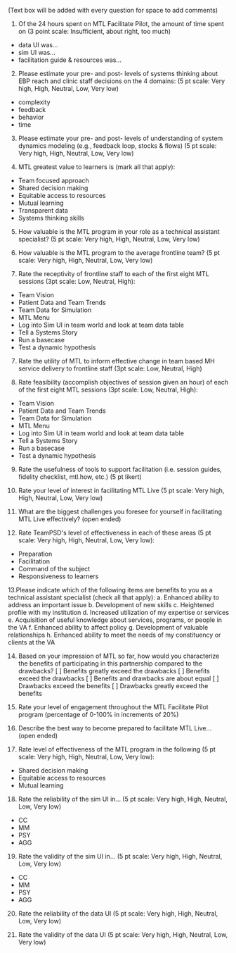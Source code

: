(Text box will be added with every question for space to add comments)
1. Of the 24 hours spent on MTL Facilitate Pilot, the amount of time spent on (3 point scale: Insufficient, about right, too much)
- data UI was... 
- sim UI was...
- facilitation guide & resources was... 

2. Please estimate your pre- and post- levels of systems thinking about EBP reach and clinic staff decisions on the 4 domains: (5 pt scale: Very high, High, Neutral, Low, Very low)
- complexity
- feedback
- behavior
- time

3. Please estimate your pre- and post- levels of understanding of system dynamics modeling (e.g., feedback loop, stocks & flows) (5 pt scale: Very high, High, Neutral, Low, Very low)

4. MTL greatest value to learners is (mark all that apply):
- Team focused approach
- Shared decision making
- Equitable access to resources
- Mutual learning
- Transparent data
- Systems thinking skills

5. How valuable is the MTL program in your role as a technical assistant specialist? (5 pt scale: Very high, High, Neutral, Low, Very low)

6. How valuable is the MTL program to the average frontline team? (5 pt scale: Very high, High, Neutral, Low, Very low)

7. Rate the receptivity of frontline staff to each of the first eight MTL sessions (3pt scale: Low, Neutral, High):
- Team Vision
- Patient Data and Team Trends
- Team Data for Simulation
- MTL Menu
- Log into Sim UI in team world and look at team data table
- Tell a Systems Story
- Run a basecase
- Test a dynamic hypothesis 

7. Rate the utility of MTL to inform effective change in team based MH service delivery to frontline staff (3pt scale: Low, Neutral, High)

8. Rate feasibility (accomplish objectives of session given an hour) of each of the first eight MTL sessions (3pt scale: Low, Neutral, High): 
- Team Vision
- Patient Data and Team Trends
- Team Data for Simulation
- MTL Menu
- Log into Sim UI in team world and look at team data table
- Tell a Systems Story
- Run a basecase
- Test a dynamic hypothesis

9. Rate the usefulness of tools to support facilitation (i.e. session guides, fidelity checklist, mtl.how, etc.) (5 pt likert)

10. Rate your level of interest in facilitating MTL Live (5 pt scale: Very high, High, Neutral, Low, Very low)

11. What are the biggest challenges you foresee for yourself in facilitating MTL Live effectively? (open ended)

12. Rate TeamPSD's level of effectiveness in each of these areas (5 pt scale: Very high, High, Neutral, Low, Very low): 
- Preparation
- Facilitation
- Command of the subject
- Responsiveness to learners

13.Please indicate which of the following items are benefits to you as a technical assistant specialist (check all that apply):
a. Enhanced ability to address an important issue
b. Development of new skills
c. Heightened profile with my institution
d. Increased utilization of my expertise or services
e. Acquisition of useful knowledge about services, programs, or people in the VA
f. Enhanced ability to affect policy
g. Development of valuable relationships
h. Enhanced ability to meet the needs of my constituency or clients at the VA

14. Based on your impression of MTL so far, how would you characterize the benefits of participating in this partnership compared to the drawbacks?
[ ] Benefits greatly exceed the drawbacks
[ ] Benefits exceed the drawbacks
[ ] Benefits and drawbacks are about equal
[ ] Drawbacks exceed the benefits
[ ] Drawbacks greatly exceed the benefits

15. Rate your level of engagement throughout the MTL Facilitate Pilot program (percentage of 0-100% in increments of 20%)

16. Describe the best way to become prepared to facilitate MTL Live... (open ended)

17. Rate level of effectiveness of the MTL program in the following (5 pt scale: Very high, High, Neutral, Low, Very low): 
- Shared decision making
- Equitable access to resources
- Mutual learning

18. Rate the reliability of the sim UI in... (5 pt scale: Very high, High, Neutral, Low, Very low)
- CC
- MM
- PSY
- AGG

19. Rate the validity of the sim UI in... (5 pt scale: Very high, High, Neutral, Low, Very low)
- CC
- MM
- PSY
- AGG

20. Rate the reliability of the data UI (5 pt scale: Very high, High, Neutral, Low, Very low)

21. Rate the validity of the data UI (5 pt scale: Very high, High, Neutral, Low, Very low)

